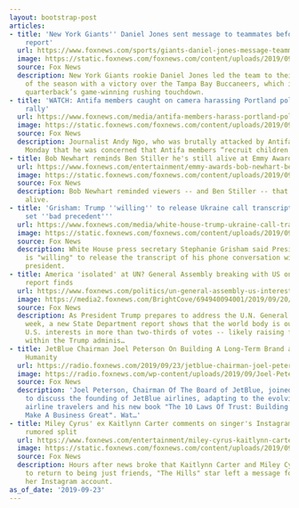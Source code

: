 ```yaml
---
layout: bootstrap-post
articles:
- title: 'New York Giants'' Daniel Jones sent message to teammates before first touchdown:
    report'
  url: https://www.foxnews.com/sports/giants-daniel-jones-message-teammates-touchdown-report
  image: https://static.foxnews.com/foxnews.com/content/uploads/2019/09/NFL-Daniel-Jones8.jpg
  source: Fox News
  description: New York Giants rookie Daniel Jones led the team to their first win
    of the season with a victory over the Tampa Bay Buccaneers, which included the
    quarterback’s game-winning rushing touchdown.
- title: 'WATCH: Antifa members caught on camera harassing Portland police near climate
    rally'
  url: https://www.foxnews.com/media/antifa-members-harass-portland-police-climate-rally
  image: https://static.foxnews.com/foxnews.com/content/uploads/2019/09/antifacops.jpg
  source: Fox News
  description: Journalist Andy Ngo, who was brutally attacked by Antifa members, said
    Monday that he was concerned that Antifa members “recruit children.”
- title: Bob Newhart reminds Ben Stiller he's still alive at Emmy Awards
  url: https://www.foxnews.com/entertainment/emmy-awards-bob-newhart-ben-stiller-still-alive
  image: https://static.foxnews.com/foxnews.com/content/uploads/2019/09/ben-stiller-bob-newhart-1280-getty.jpg
  source: Fox News
  description: Bob Newhart reminded viewers -- and Ben Stiller -- that he's still
    alive.
- title: 'Grisham: Trump ''willing'' to release Ukraine call transcript, but it could
    set ''bad precedent'''
  url: https://www.foxnews.com/media/white-house-trump-ukraine-call-transcript
  image: https://static.foxnews.com/foxnews.com/content/uploads/2019/09/grisham.jpg
  source: Fox News
  description: White House press secretary Stephanie Grisham said President Trump
    is "willing" to release the transcript of his phone conversation with the Ukranian
    president.
- title: America 'isolated' at UN? General Assembly breaking with US on most votes,
    report finds
  url: https://www.foxnews.com/politics/un-general-assembly-us-interests-on-two-thirds-of-votes-report-finds
  image: https://media2.foxnews.com/BrightCove/694940094001/2019/09/20/694940094001_6088145907001_6088141183001-vs.jpg
  source: Fox News
  description: As President Trump prepares to address the U.N. General Assembly this
    week, a new State Department report shows that the world body is out of sync with
    U.S. interests in more than two-thirds of votes -- likely raising further concerns
    within the Trump adminis…
- title: JetBlue Chairman Joel Peterson On Building A Long-Term Brand and Serving
    Humanity
  url: https://radio.foxnews.com/2019/09/23/jetblue-chairman-joel-peterson-on-building-a-long-term-brand-and-serving-humanity/
  image: https://radio.foxnews.com/wp-content/uploads/2019/09/Joel-Peterson-Kilmeade.jpg
  source: Fox News
  description: 'Joel Peterson, Chairman Of The Board of JetBlue, joined Brian Kilmeade
    to discuss the founding of JetBlue airlines, adapting to the evolving needs of
    airline travelers and his new book "The 10 Laws Of Trust: Building The Bonds That
    Make A Business Great". Wat…'
- title: Miley Cyrus' ex Kaitlynn Carter comments on singer's Instagram post after
    rumored split
  url: https://www.foxnews.com/entertainment/miley-cyrus-kaitlynn-carter-split-rumors-instagram-comment
  image: https://static.foxnews.com/foxnews.com/content/uploads/2019/09/miley-cyrus-kaitlynn-carter-getty.jpg
  source: Fox News
  description: Hours after news broke that Kaitlynn Carter and Miley Cyrus decided
    to return to being just friends, "The Hills" star left a message for Cyrus on
    her Instagram account.
as_of_date: '2019-09-23'
---
```



